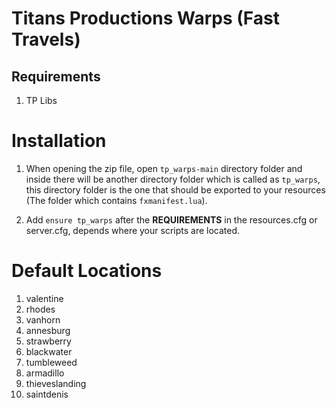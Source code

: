 # Titans Productions Warps (Fast Travels)

## Requirements

1. TP Libs

# Installation

1. When opening the zip file, open `tp_warps-main` directory folder and inside there will be another directory folder which is called as `tp_warps`, this directory folder is the one that should be exported to your resources (The folder which contains `fxmanifest.lua`).

2. Add `ensure tp_warps` after the **REQUIREMENTS** in the resources.cfg or server.cfg, depends where your scripts are located.

# Default Locations

1. valentine
2. rhodes
3. vanhorn
4. annesburg
5. strawberry
6. blackwater
7. tumbleweed
8. armadillo
9. thieveslanding
10. saintdenis
